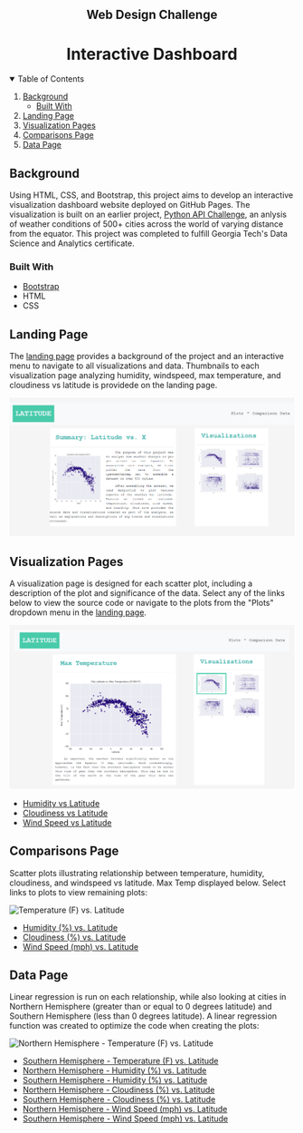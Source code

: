 
<p align="center">
 <h2 align="center"> Web Design Challenge </h2>
 <h1 align="center"> Interactive Dashboard </h1>
</p>

<!-- TABLE OF CONTENTS -->
<details open="open">
  <summary>Table of Contents</summary>
  <ol>
    <li>
      <a href="#background">Background</a>
      <ul>
        <li><a href="#built-with">Built With</a></li>
      </ul>
    </li>
    <li>
      <a href="#landing-page">Landing Page</a>
    </li>
    <li>
      <a href="#visualization-pages">Visualization Pages</a>
    </li>
    <li>
      <a href="#comparisons-page">Comparisons Page</a>
    </li>
    <li>
      <a href="#data-page">Data Page</a>
    </li>
  </ol>
</details>

<!-- Background -->
## Background
Using HTML, CSS, and Bootstrap, this project aims to develop an interactive visualization dashboard website deployed on GitHub Pages. The visualization is built on an earlier project, [Python API Challenge](https://github.com/asmvm/Python_API_Challenge), an anlysis of weather conditions of 500+ cities across the world of varying distance from the equator. This project was completed to fulfill Georgia Tech's Data Science and Analytics certificate.


### Built With
* [Bootstrap](https://getbootstrap.com/)
* HTML
* CSS


## Landing Page

The [landing page](https://asmvm.github.io/Web_Design_Challenge/WebVisualizations/weather_dashboard_index.html) provides a background of the project and an interactive menu to navigate to all visualizations and data. Thumbnails to each visualization page analyzing humidity, windspeed, max temperature, and cloudiness vs latitude is providede on the landing page.  

![Landing Page](saved_images/landing_page.PNG)

## Visualization Pages
A visualization page is designed for each scatter plot, including a description of the plot and significance of the data. Select any of the links below to view the source code or navigate to the plots from the "Plots" dropdown menu in the [landing page](https://asmvm.github.io/Web_Design_Challenge/WebVisualizations/weather_dashboard_index.html).

![MaxTemperature vs Latitude](saved_images/max_temp_vs_latitude.PNG)
* [Humidity vs Latitude](https://github.com/asmvm/Web_Design_Challenge/blob/master/WebVisualizations/humidity.html)
* [Cloudiness vs Latitude](https://github.com/asmvm/Web_Design_Challenge/blob/master/WebVisualizations/cloudiness.html)
* [Wind Speed vs Latitude](https://github.com/asmvm/Web_Design_Challenge/blob/master/WebVisualizations/windspeed.html)

## Comparisons Page
Scatter plots illustrating relationship between temperature, humidity, cloudiness, and windspeed vs latitude. Max Temp displayed below. Select links to plots to view remaining plots:

![Temperature (F) vs. Latitude](saved_figures/lat_vs_maxtemp.png)
* [Humidity (%) vs. Latitude](saved_figures/lat_vs_humidity.png)
* [Cloudiness (%) vs. Latitude](saved_figures/lat_vs_cloudiness.png)
* [Wind Speed (mph) vs. Latitude](saved_figures/lat_vs_windspeed.png)


## Data Page
Linear regression is run on each relationship, while also looking at cities in Northern Hemisphere (greater than or equal to 0 degrees latitude) and Southern Hemisphere (less than 0 degrees latitude). A linear regression function was created to optimize the code when creating the plots:

![Northern Hemisphere - Temperature (F) vs. Latitude](saved_figures/northernhem_maxtemp_vs_lat.png)
* [Southern Hemisphere - Temperature (F) vs. Latitude](saved_figures/southern_hem_maxtemp_vs_lat.png)
* [Northern Hemisphere - Humidity (%) vs. Latitude](saved_figures/northern_hem_humidity_vs_lat.png)
* [Southern Hemisphere - Humidity (%) vs. Latitude](saved_figures/southern_hem_humidity_vs_lat.png)
* [Northern Hemisphere - Cloudiness (%) vs. Latitude](saved_figures/northern_hem_cloudiness_vs_lat.png)
* [Southern Hemisphere - Cloudiness (%) vs. Latitude](saved_figures/southern_hem_cloudiness_vs_lat.png)
* [Northern Hemisphere - Wind Speed (mph) vs. Latitude](saved_figures/northern_hem_windspeed_vs_lat.png)
* [Southern Hemisphere - Wind Speed (mph) vs. Latitude](saved_figures/southern_hem_windspeed_vs_lat.png)




